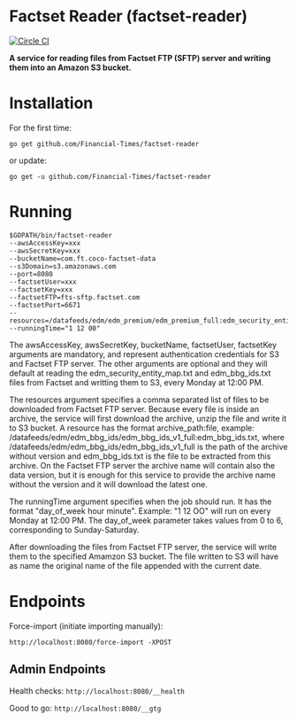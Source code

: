 # Factset Reader (factset-reader)

[![Circle CI](https://circleci.com/gh/Financial-Times/factset-reader/tree/master.png?style=shield)](https://circleci.com/gh/Financial-Times/factset-reader/tree/master)

__A service for reading files from Factset FTP (SFTP) server and writing them into an Amazon S3 bucket.__
# Installation

For the first time:

`go get github.com/Financial-Times/factset-reader`

or update:

`go get -u github.com/Financial-Times/factset-reader`

# Running

```
$GOPATH/bin/factset-reader
--awsAccessKey=xxx
--awsSecretKey=xxx
--bucketName=com.ft.coco-factset-data
--s3Domain=s3.amazonaws.com
--port=8080
--factsetUser=xxx
--factsetKey=xxx
--factsetFTP=fts-sftp.factset.com
--factsetPort=6671
--resources=/datafeeds/edm/edm_premium/edm_premium_full:edm_security_entity_map.txt,/datafeeds/edm/edm_bbg_ids/edm_bbg_ids_v1_full:edm_bbg_ids.txt
--runningTime="1 12 00"
```

The awsAccessKey, awsSecretKey, bucketName, factsetUser, factsetKey arguments are mandatory, and represent authentication credentials for S3 and Factset FTP server. The other arguments are optional and they will default at reading the edm_security_entity_map.txt and edm_bbg_ids.txt files from Factset and writting them to S3, every Monday at 12:00 PM.

The resources argument specifies a comma separated list of files to be downloaded from Factset FTP server. Because every file is inside an archive, the service will first download the archive, unzip the file and write it to S3 bucket. A resource has the format archive_path:file, example: /datafeeds/edm/edm_bbg_ids/edm_bbg_ids_v1_full:edm_bbg_ids.txt, where  /datafeeds/edm/edm_bbg_ids/edm_bbg_ids_v1_full is the path of the archive without version and edm_bbg_ids.txt is the file to be extracted from this archive. On the Factset FTP server the archive name will contain also the data version, but it is enough for this service to provide the archive name without the version and it will download the latest one.

The runningTime argument specifies when the job should run. It has the format "day_of_week hour minute". Example: "1 12 OO" will run on every Monday at 12:00 PM. The day_of_week parameter takes values from 0 to 6, corresponding to Sunday-Saturday.

After downloading the files from Factset FTP server, the service will write them to the specified Amamzon S3 bucket. The file written to S3 will have as name the original name of the file appended with the current date.

# Endpoints

Force-import (initiate importing manually):

`http://localhost:8080/force-import -XPOST`

## Admin Endpoints
Health checks: `http://localhost:8080/__health`

Good to go: `http://localhost:8080/__gtg`
